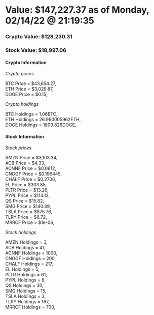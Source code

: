 # Value: $147,227.37 as of Monday, 02/14/22 @ 21:19:35 

### Crypto Value: $128,230.31

### Stock Value: $18,997.06

#### Crypto Information 
*Crypto prices* 

BTC Price = $43,654.27,  
ETH Price = $3,029.87,  
DOGE Price = $0.15,  


*Crypto holdings* 

BTC Holdings = 1.06BTC,  
ETH Holdings = 26.960005962ETH,  
DOGE Holdings = 1809.826DOGE,  


#### Stock Information 

*Stock prices* 

AMZN Price = $3,103.34,  
ACB Price = $4.33,  
ACNNF Price = $0.0612,  
CNGGF Price = $0.196445,  
CHALF Price = $0.2706,  
EL Price = $303.85,  
PLTR Price = $13.26,  
PYPL Price = $114.12,  
QS Price = $15.82,  
SMG Price = $140.89,  
TSLA Price = $875.76,  
TLRY Price = $6.72,  
MRRCF Price = $1e-06,  


*Stock holdings* 

AMZN Holdings = 3,  
ACB Holdings = 41,  
ACNNF Holdings = 1000,  
CNGGF Holdings = 200,  
CHALF Holdings = 217,  
EL Holdings = 5,  
PLTR Holdings = 61,  
PYPL Holdings = 6,  
QS Holdings = 30,  
SMG Holdings = 15,  
TSLA Holdings = 3,  
TLRY Holdings = 167,  
MRRCF Holdings = 700,  


